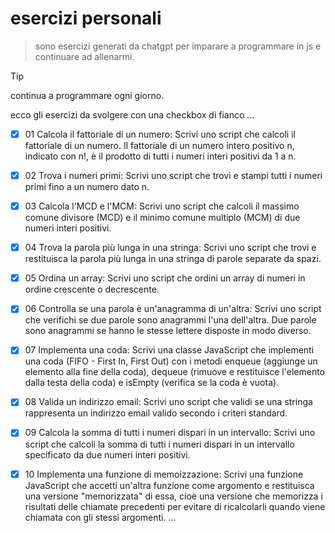 # esercizi personali

> sono esercizi generati da chatgpt per imparare a programmare in js e continuare ad allenarmi.

> [!TIP]
> continua a programmare ogni giorno.

ecco gli esercizi da svolgere con una checkbox di fianco
...
- [X]  01 Calcola il fattoriale di un numero: Scrivi uno script che calcoli il fattoriale di un numero. Il fattoriale di un numero intero positivo n, indicato con n!, è il prodotto di tutti i numeri    interi positivi da 1 a n.

- [X]  02 Trova i numeri primi: Scrivi uno script che trovi e stampi tutti i numeri primi fino a un numero dato n.

- [X]  03 Calcola l'MCD e l'MCM: Scrivi uno script che calcoli il massimo comune divisore (MCD) e il minimo comune multiplo (MCM) di due numeri interi positivi.

- [X]  04 Trova la parola più lunga in una stringa: Scrivi uno script che trovi e restituisca la parola più lunga in una stringa di parole separate da spazi.

- [X]  05 Ordina un array: Scrivi uno script che ordini un array di numeri in ordine crescente o decrescente.

- [X]  06 Controlla se una parola è un'anagramma di un'altra: Scrivi uno script che verifichi se due parole sono anagrammi l'una dell'altra. Due parole sono anagrammi se hanno le stesse lettere disposte in modo diverso.

- [X]  07 Implementa una coda: Scrivi una classe JavaScript che implementi una coda (FIFO - First In, First Out) con i metodi enqueue (aggiunge un elemento alla fine della coda), dequeue (rimuove e restituisce l'elemento dalla testa della coda) e isEmpty (verifica se la coda è vuota).

- [X]  08 Valida un indirizzo email: Scrivi uno script che validi se una stringa rappresenta un indirizzo email valido secondo i criteri standard.

- [X]  09 Calcola la somma di tutti i numeri dispari in un intervallo: Scrivi uno script che calcoli la somma di tutti i numeri dispari in un intervallo specificato da due numeri interi positivi.

- [X]  10 Implementa una funzione di memoizzazione: Scrivi una funzione JavaScript che accetti un'altra funzione come argomento e restituisca una versione "memorizzata" di essa, cioè una versione che memorizza i risultati delle chiamate precedenti per evitare di ricalcolarli quando viene chiamata con gli stessi argomenti.
...
